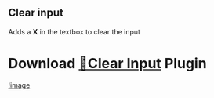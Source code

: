 ## Clear input
Adds a **X** in the textbox to clear the input
# Download [**🔽Clear Input**](https://betterdiscord.net/ghdl?url=https://raw.githubusercontent.com/Strencher/BetterDiscordStuff/master/ClearInput/ClearInput.plugin.js) Plugin
[!image](https://raw.githubusercontent.com/Strencher/strencher.github.io/master/clearInput.gif.gif)
